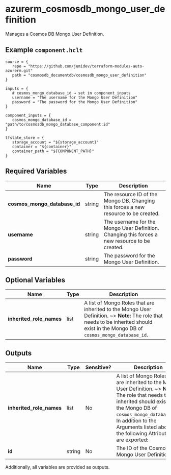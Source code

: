# azurerm_cosmosdb_mongo_user_definition

Manages a Cosmos DB Mongo User Definition.

## Example `component.hclt`

```hcl
source = {
   repo = "https://github.com/jumidev/terraform-modules-auto-azurerm.git"   
   path = "cosmosdb_documentdb/cosmosdb_mongo_user_definition"   
}

inputs = {
   # cosmos_mongo_database_id → set in component_inputs
   username = "The username for the Mongo User Definition"   
   password = "The password for the Mongo User Definition"   
}

component_inputs = {
   cosmos_mongo_database_id = "path/to/cosmosdb_mongo_database_component:id"   
}

tfstate_store = {
   storage_account = "${storage_account}"   
   container = "${container}"   
   container_path = "${COMPONENT_PATH}"   
}

```

## Required Variables

| Name | Type |  Description |
| ---- | --------- |  ----------- |
| **cosmos_mongo_database_id** | string |  The resource ID of the Mongo DB. Changing this forces a new resource to be created. | 
| **username** | string |  The username for the Mongo User Definition. Changing this forces a new resource to be created. | 
| **password** | string |  The password for the Mongo User Definition. | 

## Optional Variables

| Name | Type |  Description |
| ---- | --------- |  ----------- |
| **inherited_role_names** | list |  A list of Mongo Roles that are inherited to the Mongo User Definition. ~> **Note:** The role that needs to be inherited should exist in the Mongo DB of `cosmos_mongo_database_id`. | 



## Outputs

| Name | Type | Sensitive? | Description |
| ---- | ---- | --------- | --------- |
| **inherited_role_names** | list | No  | A list of Mongo Roles that are inherited to the Mongo User Definition. ~> **Note:** The role that needs to be inherited should exist in the Mongo DB of `cosmos_mongo_database_id`. In addition to the Arguments listed above - the following Attributes are exported: | 
| **id** | string | No  | The ID of the Cosmos DB Mongo User Definition. | 

Additionally, all variables are provided as outputs.
